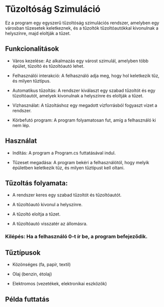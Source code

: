 # Tűzoltóság Szimuláció

Ez a program egy egyszerű tűzoltóság szimulációs rendszer, amelyben egy városban tűzesetek keletkeznek, és a tűzoltók tűzoltóautókkal kivonulnak a helyszínre, majd eloltják a tűzet.

## Funkcionalitások

* Város kezelése: Az alkalmazás egy várost szimulál, amelyben több épület, tűzoltó és tűzoltóautó lehet.

* Felhasználói interakció: A felhasználó adja meg, hogy hol keletkezik tűz, és milyen tűztípus.

* Automatikus tűzoltás: A rendszer kiválaszt egy szabad tűzoltót és egy tűzoltóautót, amelyek kivonulnak a helyszínre és eloltják a tűzet.

* Vízhasználat: A tűzoltáshoz egy megadott vízforrásból fogyaszt vizet a rendszer.

* Körbefutó program: A program folyamatosan fut, amíg a felhasználó ki nem lép.

## Használat

* Indítás: A program a Program.cs futtatásával indul.

* Tűzeset megadása: A program bekéri a felhasználótól, hogy melyik épületben keletkezik tűz, és milyen tűztípust kell oltani.

## Tűzoltás folyamata:

* A rendszer keres egy szabad tűzoltót és tűzoltóautót.

* A tűzoltóautó kivonul a helyszínre.

* A tűzoltó eloltja a tűzet.

* A tűzoltóautó visszatér az állomásra.

### Kilépés: Ha a felhasználó 0-t ír be, a program befejeződik.

## Tűztípusok

* Közönséges (fa, papír, textil)

* Olaj (benzin, étolaj)

* Elektromos (vezetékek, elektronikai eszközök)

## Példa futtatás

